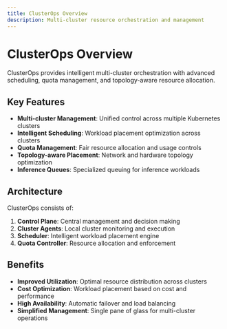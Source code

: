 ```yaml
---
title: ClusterOps Overview
description: Multi-cluster resource orchestration and management
---
```


# ClusterOps Overview

ClusterOps provides intelligent multi-cluster orchestration with advanced scheduling, quota management, and topology-aware resource allocation.

## Key Features

- **Multi-cluster Management**: Unified control across multiple Kubernetes clusters
- **Intelligent Scheduling**: Workload placement optimization across clusters
- **Quota Management**: Fair resource allocation and usage controls
- **Topology-aware Placement**: Network and hardware topology optimization
- **Inference Queues**: Specialized queuing for inference workloads

## Architecture

ClusterOps consists of:
1. **Control Plane**: Central management and decision making
2. **Cluster Agents**: Local cluster monitoring and execution
3. **Scheduler**: Intelligent workload placement engine
4. **Quota Controller**: Resource allocation and enforcement

## Benefits

- **Improved Utilization**: Optimal resource distribution across clusters
- **Cost Optimization**: Workload placement based on cost and performance
- **High Availability**: Automatic failover and load balancing
- **Simplified Management**: Single pane of glass for multi-cluster operations
